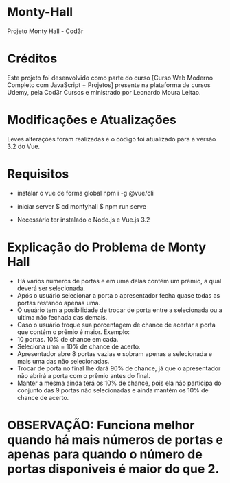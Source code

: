# Monty-Hall
Projeto Monty Hall - Cod3r

# Créditos
Este projeto foi desenvolvido como parte do curso [Curso Web Moderno Completo com JavaScript + Projetos] presente na plataforma de cursos Udemy, pela Cod3r Cursos e ministrado por Leonardo Moura Leitao. 
  
# Modificações e Atualizações
Leves alterações foram realizadas e o código foi atualizado para a versão 3.2 do Vue.

# Requisitos
- instalar o vue de forma global
 npm i -g @vue/cli

- iniciar server
$ cd montyhall
$ npm run serve

- Necessário ter instalado o Node.js e Vue.js 3.2

# Explicação do Problema de Monty Hall
- Há varios numeros de portas e em uma delas contém um prêmio, a qual deverá ser selecionada.
- Após o usuário selecionar a porta o apresentador fecha quase todas as portas restando apenas uma.
- O usuário tem a posibilidade de trocar de porta entre a selecionada ou a ultima não fechada das demais.
- Caso o usuário troque sua porcentagem de chance de acertar a porta que contém o prêmio é maior.
  Exemplo: 
 - 10 portas. 10% de chance em cada.
 - Seleciona uma = 10% de chance de acerto.
 - Apresentador abre 8 portas vazias e sobram apenas a selecionada e mais uma das não selecionadas.
 - Trocar de porta no final lhe dará 90% de chance, já que o apresentador não abrirá a porta com o prêmio antes do final.
 - Manter a mesma ainda terá os 10% de chance, pois ela não participa do conjunto das 9 portas não selecionadas e ainda mantém os 10% de chance de acerto.
# OBSERVAÇÃO: Funciona melhor quando há mais números de portas e apenas para quando o número de portas disponiveis é maior do que 2.

